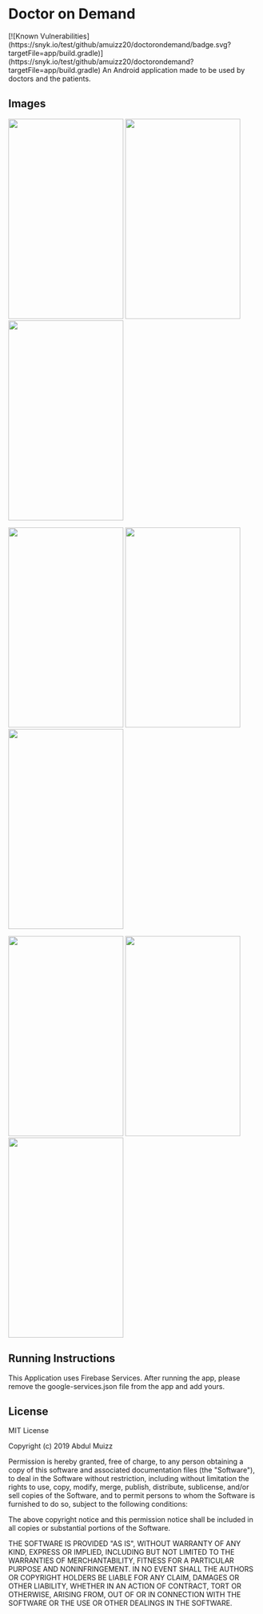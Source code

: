 <h1>Doctor on Demand</h1>
[![Known Vulnerabilities](https://snyk.io/test/github/amuizz20/doctorondemand/badge.svg?targetFile=app/build.gradle)](https://snyk.io/test/github/amuizz20/doctorondemand?targetFile=app/build.gradle)
An Android application made to be used by doctors and the patients.

<h2>Images</h2>
<p float="left">
<img src="https://user-images.githubusercontent.com/33664562/73770360-1d49c480-479e-11ea-96a0-c7fe5ccb3d85.png"  width="230" height="400" />
<img src="https://user-images.githubusercontent.com/33664562/73770886-0d7eb000-479f-11ea-9476-56fa99218988.png"  width="230" height="400" />
<img src="https://user-images.githubusercontent.com/33664562/73771094-71a17400-479f-11ea-9d42-2443dbfbc2af.png"  width="230" height="400" />

</p>

<p float="left">
<img src="https://user-images.githubusercontent.com/33664562/73771202-b9c09680-479f-11ea-95ca-b39245146ece.png"  width="230" height="400" />
<img src="https://user-images.githubusercontent.com/33664562/73771242-d1981a80-479f-11ea-841f-9c8b548fda7d.png"  width="230" height="400" />
<img src="https://user-images.githubusercontent.com/33664562/73771273-e379bd80-479f-11ea-8035-fad4f6f97606.png"  width="230" height="400" />

</p>

<p float="left">
<img src="https://user-images.githubusercontent.com/33664562/73771315-f8565100-479f-11ea-8098-f4c3cdd0644a.png"  width="230" height="400" />
<img src="https://user-images.githubusercontent.com/33664562/73771352-0ad08a80-47a0-11ea-982e-b06bfeea98b6.png"  width="230" height="400" />
<img src="https://user-images.githubusercontent.com/33664562/73771405-2471d200-47a0-11ea-8f65-3c524023a501.png"  width="230" height="400" />

</p>

<h2>Running Instructions</h2>
This Application uses Firebase Services. After running the app, please remove the google-services.json file from the app and add yours.

<h2>License</h2>
MIT License

Copyright (c) 2019 Abdul Muizz

Permission is hereby granted, free of charge, to any person obtaining a copy
of this software and associated documentation files (the "Software"), to deal
in the Software without restriction, including without limitation the rights
to use, copy, modify, merge, publish, distribute, sublicense, and/or sell
copies of the Software, and to permit persons to whom the Software is
furnished to do so, subject to the following conditions:

The above copyright notice and this permission notice shall be included in all
copies or substantial portions of the Software.

THE SOFTWARE IS PROVIDED "AS IS", WITHOUT WARRANTY OF ANY KIND, EXPRESS OR
IMPLIED, INCLUDING BUT NOT LIMITED TO THE WARRANTIES OF MERCHANTABILITY,
FITNESS FOR A PARTICULAR PURPOSE AND NONINFRINGEMENT. IN NO EVENT SHALL THE
AUTHORS OR COPYRIGHT HOLDERS BE LIABLE FOR ANY CLAIM, DAMAGES OR OTHER
LIABILITY, WHETHER IN AN ACTION OF CONTRACT, TORT OR OTHERWISE, ARISING FROM,
OUT OF OR IN CONNECTION WITH THE SOFTWARE OR THE USE OR OTHER DEALINGS IN THE
SOFTWARE.

